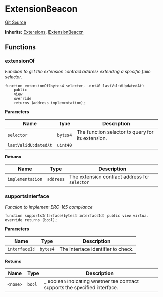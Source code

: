 # ExtensionBeacon
[Git Source](https://github.com/0xStation/0xrails/blob/491ae339f09853335dba9e897f46862d776d54b5/src/extension/examples/beacon/ExtensionBeacon.sol)

**Inherits:**
[Extensions](/src/extension/Extensions.sol/abstract.Extensions.md), [IExtensionBeacon](/src/extension/examples/beacon/IExtensionBeacon.sol/interface.IExtensionBeacon.md)


## Functions
### extensionOf

*Function to get the extension contract address extending a specific func selector.*


```solidity
function extensionOf(bytes4 selector, uint40 lastValidUpdatedAt)
    public
    view
    override
    returns (address implementation);
```
**Parameters**

|Name|Type|Description|
|----|----|-----------|
|`selector`|`bytes4`|The function selector to query for its extension.|
|`lastValidUpdatedAt`|`uint40`||

**Returns**

|Name|Type|Description|
|----|----|-----------|
|`implementation`|`address`|The extension contract address for `selector`|


### supportsInterface

*Function to implement ERC-165 compliance*


```solidity
function supportsInterface(bytes4 interfaceId) public view virtual override returns (bool);
```
**Parameters**

|Name|Type|Description|
|----|----|-----------|
|`interfaceId`|`bytes4`|The interface identifier to check.|

**Returns**

|Name|Type|Description|
|----|----|-----------|
|`<none>`|`bool`|_ Boolean indicating whether the contract supports the specified interface.|


